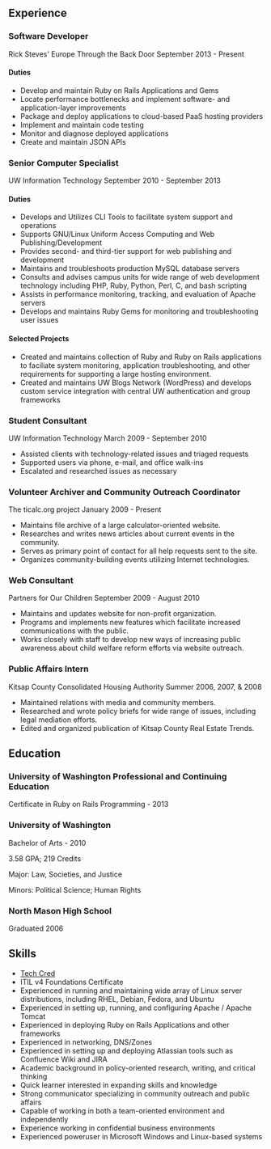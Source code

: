 ## Experience

### Software Developer

Rick Steves' Europe Through the Back Door
September 2013 - Present

#### Duties

- Develop and maintain Ruby on Rails Applications and Gems
- Locate performance bottlenecks and implement software- and application-layer improvements
- Package and deploy applications to cloud-based PaaS hosting providers
- Implement and maintain code testing
- Monitor and diagnose deployed applications
- Create and maintain JSON APIs

### Senior Computer Specialist

UW Information Technology
September 2010 - September 2013

#### Duties

- Develops and Utilizes CLI Tools to facilitate system support and operations
- Supports GNU/Linux Uniform Access Computing and Web Publishing/Development
- Provides second- and third-tier support for web publishing and development
- Maintains and troubleshoots production MySQL database servers
- Consults and advises campus units for wide range of web development technology including PHP, Ruby, Python, Perl, C, and bash scripting
- Assists in performance monitoring, tracking, and evaluation of Apache servers
- Develops and maintains Ruby Gems for monitoring and troubleshooting user issues

#### Selected Projects
- Created and maintains collection of Ruby and Ruby on Rails applications to faciliate system monitoring, application troubleshooting, and other requirements for supporting a large hosting environment.
- Created and maintains UW Blogs Network (WordPress) and develops custom service integration with central UW authentication and group frameworks



### Student Consultant

UW Information Technology
March 2009 - September 2010

- Assisted clients with technology-related issues and triaged requests
- Supported users via phone, e-mail, and office walk-ins
- Escalated and researched issues as necessary

### Volunteer Archiver and Community Outreach Coordinator

The ticalc.org project
January 2009 - Present

- Maintains file archive of a large calculator-oriented website.
- Researches and writes news articles about current events in the community.
- Serves as primary point of contact for all help requests sent to the site.
- Organizes community-building events utilizing Internet technologies.

### Web Consultant

Partners for Our Children
September 2009 - August 2010

- Maintains and updates website for non-profit organization.
- Programs and implements new features which facilitate increased communications with the public.
- Works closely with staff to develop new ways of increasing public awareness about child welfare reform efforts via website outreach.

### Public Affairs Intern

Kitsap County Consolidated Housing Authority
Summer 2006, 2007, & 2008

- Maintained relations with media and community members.
- Researched and wrote policy briefs for wide range of issues, including legal mediation efforts.
- Edited and organized publication of Kitsap County Real Estate Trends.

## Education

### University of Washington Professional and Continuing Education
Certificate in Ruby on Rails Programming - 2013

### University of Washington
Bachelor of Arts - 2010

3.58 GPA; 219 Credits

Major: Law, Societies, and Justice

Minors: Political Science; Human Rights

### North Mason High School
Graduated 2006

## Skills

- <a href="technologies">Tech Cred</a>
- ITIL v4 Foundations Certificate
- Experienced in running and maintaining wide array of Linux server distributions, including RHEL, Debian, Fedora, and Ubuntu
- Experienced in setting up, running, and configuring Apache / Apache Tomcat
- Experienced in deploying Ruby on Rails Applications and other frameworks
- Experienced in networking, DNS/Zones
- Experienced in setting up and deploying Atlassian tools such as Confluence Wiki and JIRA
- Academic background in policy-oriented research, writing, and critical thinking
- Quick learner interested in expanding skills and knowledge
- Strong communicator specializing in community outreach and public affairs
- Capable of working in both a team-oriented environment and independently
- Experience working in confidential business environments
- Experienced poweruser in Microsoft Windows and Linux-based systems
